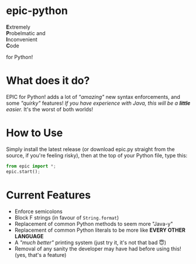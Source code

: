 # epic-python
**E**xtremely<br>
**P**robelmatic and<br>
**I**nconvenient<br>
**C**ode<br>

for Python!

# What does it do?
EPIC for Python! adds a lot of *"amazing"* new syntax enforcements, and some *"quirky"* features! *If you have experience with Java, this will be a **little**  easier.* It's the worst of both worlds!

# How to Use
Simply install the latest release (or download epic.py straight from the source, if you're feeling risky), then at the top of your Python file, type this:
```py
from epic import *;
epic.start();
```

# Current Features
- Enforce semicolons
- Block F strings (in favour of `String.format`)
- Replacement of common Python methods to seem more "Java-y"
- Replacement of common Python literals to be more like **EVERY OTHER LANGUAGE**
- A *"much better"* printing system (just try it, it's not that bad 😇)
- Removal of any sanity the developer may have had before using this! (yes, that's a feature)
